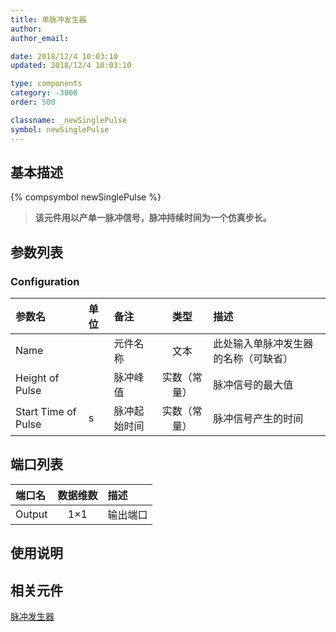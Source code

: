 ```yaml
---
title: 单脉冲发生器
author: 
author_email:

date: 2018/12/4 10:03:10
updated: 2018/12/4 10:03:10

type: components
category: -3008
order: 500

classname: _newSinglePulse
symbol: newSinglePulse
---
```

## 基本描述
{% compsymbol newSinglePulse %}

> **该元件用以产单一脉冲信号，脉冲持续时间为一个仿真步长。**

## 参数列表
### Configuration
| 参数名 | 单位 | 备注 | 类型 | 描述 |
| :--- | :--- | :--- | :--: | :--- |
| Name |  | 元件名称 | 文本 | 此处输入单脉冲发生器的名称（可缺省） |
| Height of Pulse |  | 脉冲峰值 | 实数（常量） | 脉冲信号的最大值 |
| Start Time of Pulse | s | 脉冲起始时间 | 实数（常量） | 脉冲信号产生的时间 |


## 端口列表

| 端口名 | 数据维数 | 描述 |
| :--- | :--:  | :--- |
| Output | 1×1 |输出端口 |                   

## 使用说明



## 相关元件

[脉冲发生器](comp_newPulseGen.html)
